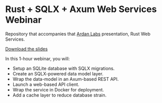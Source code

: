 # Rust + SQLX + Axum Web Services Webinar

Repository that accompanies that [Ardan Labs](https://ardanlabs.com) presentation, Rust Web Services.

[Download the slides](./Slides.pdf)

In this 1-hour webinar, you will:

* Setup an SQLite database with SQLX migrations.
* Create an SQLX-powered data model layer.
* Wrap the data-model in an Axum-based REST API.
* Launch a web-based API client.
* Wrap the service in Docker for deployment.
* Add a cache layer to reduce database strain.
